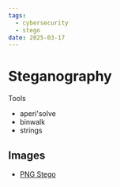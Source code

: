 ```yaml
---
tags:
  - cybersecurity
  - stego
date: 2025-03-17
---
```

# Steganography

Tools

- aperi'solve
- binwalk
- strings

## Images
- [PNG Stego](My%20Notes/Unsorted/PNG%20Stego.md)